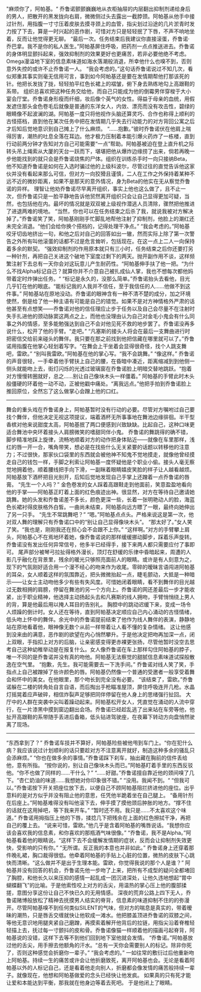 "麻烦你了，阿帕基。“
乔鲁诺颤颤巍巍地从衣柜抽屉的内层翻出抑制剂递给身后的男人，把散开的黑发拢向右肩，微微侧过头去露出一截脖颈。阿帕基从他手中接过针剂，用指腹一寸寸压着皮肤去摸寻颈上的血管，指尖划过沿途的几片淤青时发力按了下去，算是一时兴起的恶作剧，可惜对方只是轻轻抿了下唇，不声不响地坐着，反而让他觉得更无聊。
“最后一次。任务结束后我建议你直接滚蛋，乔鲁诺·乔巴拿。我不是你的私人医生。”阿帕基屏住呼吸，把药剂一点点推送进去。乔鲁诺的身体明显颤抖起来，强效抑制剂的效果更好也更痛苦，若非必要他绝不考虑。Omega漫溢地下室的信息素味道如海水落潮般消退，所幸他什么也嗅不到，否则意外失控的或许不止乔鲁诺一人。
“我会考虑的。”这句话乔鲁诺说过不知几次，看似郑重其事实则毫无信用可言，事到如今阿帕基还是要在发情期帮他打那该死的针。他把长发拢了拢，轻轻拍平红色长裙上的褶皱，俯下身去熟练地勾上高跟鞋的系带。
组织总喜欢把这种任务交给他，而自己只能成为他的倒霉男伴穿梭于大小宴会厅堂。乔鲁诺身形瘦而纤细，妆后像个英气的女性。得益于母亲的血统，用假发遮住那头金色卷毛后就像是普通的东洋女人，内敛、漂亮而没有攻击性，碧绿的眼睛像不起波澜的湖。阿帕基一度只将他视作头脑还算灵巧、合作也称得上顺利的古怪搭档，直到他在某次任务中把在发情期几乎失去行动能力的对方背回公寓之后才后知后觉地意识到自己摊上了什么麻烦。
“......抱歉。”彼时乔鲁诺伏在他肩上喘得厉害，潮热的吐息全落在耳边。他才极力压制着本能引爆火药炸了一栋楼，直到行动前两分钟才告知对方自己可能需要“一点”帮助。阿帕基被迫在登上直升机之际转头吊上绳索从大厦的天台一跃而下，堪堪把他从爆炸边缘捞了出来，倘若再晚一步他能找到的就只会是乔鲁诺烧焦的尸体。组织在训练杀手时一向只接纳Beta，他不知道乔鲁诺是如何在入选时骗过他的上级科波尔，尽管过往的直觉告诉他这家伙并没有看起来那么可信，但对方一向狡猾且谨慎，二人在工作之外保持着某种不远不近的微妙距离，如果不是那天的意外情况，身为Beta的他实在无从察觉乔鲁诺的异样。
理智让他劝乔鲁诺尽早离开组织，事实上他也这么做了，且不止一次，但乔鲁诺只是一脸平静地告诉他贸然离开组织只会让自己显得更加可疑，当然，也包括他在内。最坏的情况就是双双被上级视作潜逃人员清除，骤然把他推进了进退两难的境地。
“当然，你也可以在任务结束之后杀了我，就说我被对方解决掉了。”乔鲁诺笑了笑，阿帕基刚刚手忙脚乱地帮他注射了抑制剂，他脸上的潮红还未完全消退。“他们会给你换个搭档的，记得处理干净点。”
“我会考虑的。”阿帕基咬牙切齿地挤出一句，和他之后对自己的回答如出一辙，然而实际上除了第一次警告之外所有叫他滚蛋的话都不过是危言耸听，包括现在。在这一点上二人一向保持着多余的默契。
“强效抑制剂的作用原本就只有三小时，任务结束之后你还要打另一种针剂，再把自己关进这个破地下室度过剩下的两天。抛开副作用不谈，这样频繁注射下去总有一天你会对这玩意儿产生耐药性。“阿帕基伸手扶了他一把。“为什么不找Alpha标记自己？就算你并不介意自己被扎成仙人掌，我也不想每次都他妈带着定时炸弹出任务。“
“标记是永久的，没那么简单。”乔鲁诺抬头去看他，目光几乎钉在他的眼底。“能标记我的人我并不信任，至于我信任的人......他做不到这件事。”
阿帕基站在原地没动。乔鲁诺的眼神含有一种不清不楚的成分，加之环境使然，倒是给了他一种主语有可能是自己的错觉。如果不是对方神情格外严肃的话他甚至有点想笑——乔鲁诺对他的信任理应止步于任务以及自己会尽量不在注射时失手扎进他的颈动脉窦这两点之上，而他也没理由认为自己对金毛小鬼会有什么同事之外的情感，至多能勉强达到自己不会对他见死不救的地步罢了。乔鲁诺没再多说什么，松开了他的手臂。“走吧。”
“凡塞斯的接头人将会在最后一支舞曲进行时把密信交给前来碰头的舞伴。我只要在那之前找到他把信藏在哪里就可以了。”乔鲁诺用指腹在他掌心轻划着写字。“在舞会上干坐着会显得很奇怪，找个人跳支舞吧，雷欧。”
“别叫我雷欧。”阿帕基在他的掌心写。“我不会跳舞。”
“像这样。”
乔鲁诺的声音很轻，一手牵着他手臂扶上自己的腰，在昏暗中凑近，距离缩减到到他侧一侧头就能吻上去，街灯闪烁的光透过玻璃窗在乔鲁诺脸上明暗交替地跳跃。“抱着对方慢慢转圈就好，总之......别让自己像块木头一样僵着。”
阿帕基的手臂此时木头般僵硬的环着他一动不动，正被他戳中痛处。“离我远点。”他把手拍到乔鲁诺脸上推回原位，全然忘了这么做掌心会蹭上他的口红。

------

舞会的重头戏在乔鲁诺身上，阿帕基暂时没有行动的必要。尽管对方嘱咐过自己要找个舞伴，但他决定无视这项提议，端着酒杯无所事事地在舞池边缘徘徊。半干型香槟对他来说甜度太高，阿帕基抿了两口便感到兴致缺缺。比起自己，这种口味更适合舞池中央环着接头人肩膀微笑的嗜甜同伴小鬼。
乔鲁诺的舞跳得的确不错，脚步精准地踩上旋律，流畅地顺着对方的动作把身体贴近——就像在车里那样，浅红的唇一开一合，嘴角带笑，想必是在找些什么无关紧要的话题以转移他的注意力；不过很快，那家伙口袋里的东西就会被他神不知鬼不觉地摸走，就像他曾经摸走自己的钱包一样，手脚之利索让阿帕基一度怀疑他是个职业小偷。接头人毫无察觉地拥着他，顺着腰线把手向下滑，一副眯着眼睛嬉皮笑脸的样子让人越看越烦。阿帕基放下酒杯把目光别开，后知后觉地发现自己手掌上还蹭着一点乔鲁诺的唇膏。
“先生一个人吗？”
金色卷发的女人踩着高跟鞋走到他面前，笑意盈盈地看向他的手掌——阿帕基正盯着上面的红色痕迹出神。很显然，对方在等待自己邀请她跳舞。她的头发和乔鲁诺差不多长，颜色更深一些，长着一张明艳动人的脸，海蓝色长裙衬得皮肤格外白皙。一曲尚未结束，阿帕基向远方瞟了一眼，最终向她伸出了另一只手。
“先生不常跳舞吧？”
“嗯。”阿帕基点点头。严格来说这是第一次，他对双人舞的理解只有乔鲁诺口中的“别让自己显得像块木头”。
“那太好了。”女人笑了笑。“我也是，刚刚我还在担心会不会跟不上你。”
“这样啊。”对方的手臂攀上肩头，阿帕基心不在焉地环着她，像乔鲁诺说的那样缓缓挪动脚步，踩着乐声旋转。乔鲁诺没有发出任何异常信号，他多半已经得手，接下来两人都只需要应付了事即可。
尾声部分被琴弓拉扯得格外漫长，顶灯在舒缓的乐律中昏暗起来，周遭的人影几乎融化在背景里，残余的暖光只够照亮面前人的眼睛。或许是有人刻意为之，现下的气氛刚好适合用一个漫不经心的吻来作为收尾。零碎的暧昧言语闯进阿帕基的耳朵，女人顺着这样的氛围靠近，把头微微抬起一点，睫毛颤动，大抵是一种暗示——让女士主动吻他多少有些有失风度。可惜她闭着眼睛，看不到舞伴的目光越过无数相拥的肩膀，停留在舞池的另一个方向上。乔鲁诺的网还差最后一步才能收紧，出于职业精神，他选择主动扬起头去和凡赛斯的线人拥吻，手臂悄悄绕上男人的背，算是他最后用以掩人耳目的告别礼。
胸腔中的跳动迟缓下来，变成一场令人烦躁的倒计时。女人还在等待，直到阿帕基决定顺应自己内心涌动的古怪情绪，低头吻上怀中的舞伴。余光中的乔鲁诺提前结束了他作为线人舞伴的表演，静静地站在原地看着他，眼神像无数个从前一样带着让人看不懂的复杂情绪。
这让他感到没来由的满意，恶作剧的欲望在内心悄然攀升。于是他决定把吻再加深一点，闭上双眼，手指扣上对方的后脑，让亲密感变得更赤裸更张扬，尽管他暂时没空去思考自己这种幼稚举动是在报复什么。女人像乔鲁诺在车上那样勾住阿帕基的脖子，唯一不同的是乔鲁诺并没有真的吻他。阿帕基无法察觉的甜腻信息素味道试探般散逸在空气里。
“抱歉，先生。我可能需要去一下洗手间。”
乔鲁诺对线人笑了笑，手指点上自己被蹭掉了些许颜色的唇。阿帕基仍然像一个普通的受邀者一般享受着舞会和怀中的美女。在他眼里，那个吻长到完全没有必要。
“该结束了，雷欧。”乔鲁诺躲在二楼的转角处自言自语，而后掏出手枪瞄准屋顶，屏住呼吸连开几枪。水晶灯摇晃着应声破碎，相信炸裂声足够把同伴停留在他人身上的思绪强行扯回。
大厅中的人群在突袭中尖叫着躁动起来。阿帕基松开女人，凭直觉在涌动的人流中穿行，在一片漆黑中摸到窗边翻出会场。乔鲁诺已经趁乱逃了出来站在车旁等他，他扯开高跟鞋的系带随手丢进后备箱，低头钻进驾驶座，在夜幕下转动方向盘悄然驶离了现场。

------

“东西拿到了？”
乔鲁诺车技并不算好，阿帕基险些被他甩到车门上。“你在犯什么病？我应该说过计划顺利的话只要趁对方不注意离开就好，制造这种多余的骚乱只会添麻烦。”
“你也在做多余的事情。”乔鲁诺踩下刹车，抽出藏在胸前的信件丢给他，意有所指。
“按你说的，别让自己像块木头而已。”阿帕基盯着手里的东西反驳他。“你不也做了同样的......干什么？”
“......好甜。”乔鲁诺擅自靠近他的颈间嗅了几下。“杏仁奶油的味道......我想她对你印象很不错。”
“没用。我闻不到。“
“但我可以。”乔鲁诺按下开关把座位放下去，以便自己不顾阿帕基阻拦挤进他的座位。出乎意料的是对方似乎并没有阻止他的意思，任凭他半跪着坐在自己腿上。
“备用针剂在后座上。”阿帕基难得没有叫他滚下去，伸手摸了摸他颈后肿胀的地方。“撑不住的话就在这用掉吧，等下我来开车。”
“暂时还不用。我只是......不太喜欢这个味道。”
乔鲁诺用拇指压上他的下唇，揉捻几下把残余在上面的红色擦拭干净，再把自己的覆上去。
“说来可惜，雷欧。”他几乎是含着阿帕基的嘴唇说话。“我想你应该会喜欢我的信息素，和你喜欢的那瓶酒气味很像。”
“乔鲁诺，我不是Alpha。”阿帕基看着他的眼睛说。“这样下去不会缓解发情期的症状，反而会让抑制剂失效更快，受影响的只有你。”
“无所谓。反正我的本意也并非如此。”
乔鲁诺身上还穿着那件晚礼裙，胸口裁得很低。他牵着阿帕基的手贴上心脏的位置，微热的皮肤下心跳快而清晰。“这么做并不是出于生理本能。雷欧，你觉得我说的那个人是谁？”
阿帕基并没有回答的机会，乔鲁诺先他一步吻了上来，把所有不成型的疑问全都堵回了胸腔，和他长久以来压抑的感情一起乱成一团沉进深处，让他久违地想起“胃中蝴蝶翻飞”的比喻。于是他索性咬上对方的舌尖，用温热的掌心压上他的腹部揉搓，意图分享这份让自己不快已久的无用情感。
深夜的荒弃公路上四下无人，乔鲁诺赌博般放松了精神去抚摸男人结实的脊背，信息素的味道抑制不住的的弥漫开。尽管阿帕基嗅不到任何类似SILENT的气味，但对方的喘息是真实的，带着暧昧的潮热，只是唇舌交缠就快让他软成一滩水。他把膝盖顶进乔鲁诺的双膝之间，等他无意识地用腿夹紧自己磨蹭，再摸索着解开他背后的拉链，用指尖沿着脊椎轻轻描上去，抚过每一寸颤抖的皮和骨。乔鲁诺像猫一样顺着他的描画弓起脊背，阿帕基说的没错，这样下去等不到他们回到地下室他就会发情。
“乔鲁诺。”阿帕基放过他的舌尖，用手擦去他额角的汗水。“总有一天你会需要别人的标记。除非你死了，否则这种感觉会折磨你一辈子。”
“我会考虑的。”
一如往常的敷衍过后他重新吻上阿帕基。持续一生的痛苦或许会让他折磨致死，离开阿帕基也会。无论是看着阿帕基以外的人标记自己，还是看着他走向别人，折磨都会像发情的痛苦般持续一辈子。就像现在，他想和阿帕基做爱的念头已经快让他发疯。
如果真的只有死才能让爱和本能达到平衡，那我就在他身边等着去死吧。
于是他闭上了眼睛。